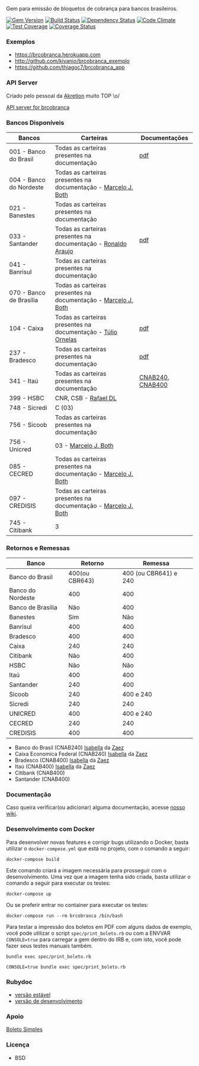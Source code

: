 Gem para emissão de bloquetos de cobrança para bancos brasileiros.

[![Gem Version](http://img.shields.io/gem/v/brcobranca.svg)][gem]
[![Build Status](http://img.shields.io/travis/kivanio/brcobranca.svg)][travis]
[![Dependency Status](http://img.shields.io/gemnasium/kivanio/brcobranca.svg)][gemnasium]
[![Code Climate](http://img.shields.io/codeclimate/github/kivanio/brcobranca.svg)][codeclimate]
[![Test Coverage](https://codeclimate.com/github/kivanio/brcobranca/badges/coverage.svg)](https://codeclimate.com/github/kivanio/brcobranca/coverage)
[![Coverage Status](https://coveralls.io/repos/kivanio/brcobranca/badge.svg)](https://coveralls.io/r/kivanio/brcobranca)

[gem]: https://rubygems.org/gems/brcobranca
[travis]: http://travis-ci.org/kivanio/brcobranca
[gemnasium]: https://gemnasium.com/kivanio/brcobranca
[codeclimate]: https://codeclimate.com/github/kivanio/brcobranca
[coveralls]: https://coveralls.io/r/kivanio/brcobranca

### Exemplos

- https://brcobranca.herokuapp.com
- http://github.com/kivanio/brcobranca_exemplo
- https://github.com/thiagoc7/brcobranca_app

### API Server

Criado pelo pessoal da [Akretion](http://www.akretion.com) muito TOP \o/

[API server for brcobranca](https://github.com/akretion/boleto_cnab_api)

### Bancos Disponíveis

| Bancos                 | Carteiras         | Documentações  |
|------------------------|-------------------|----------------|
| 001 - Banco do Brasil  | Todas as carteiras presentes na documentação | [pdf](http://www.bb.com.br/docs/pub/emp/empl/dwn/Doc5175Bloqueto.pdf) |
| 004 - Banco do Nordeste| Todas as carteiras presentes na documentação - [Marcelo J. Both](https://github.com/marceloboth)| |
| 021 - Banestes         | Todas as carteiras presentes na documentação  | |
| 033 - Santander        | Todas as carteiras presentes na documentação - [Ronaldo Araujo](https://github.com/ronaldoaraujo) | [pdf](http://177.69.143.161:81/Treinamento/SisMoura/Documentação%20Boleto%20Remessa/Documentacao_SANTANDER/Layout%20de%20Cobrança%20-%20Código%20de%20Barras%20Santander%20Setembro%202012%20v%202%203.pdf) |
| 041 - Banrisul         | Todas as carteiras presentes na documentação | |
| 070 - Banco de Brasília| Todas as carteiras presentes na documentação - [Marcelo J. Both](https://github.com/marceloboth) | |
| 104 - Caixa            | Todas as carteiras presentes na documentação - [Túlio Ornelas](https://github.com/tulios) | [pdf](http://downloads.caixa.gov.br/_arquivos/cobranca_caixa_sigcb/manuais/CODIGO_BARRAS_SIGCB.PDF) |
| 237 - Bradesco         | Todas as carteiras presentes na documentação | [pdf](http://www.bradesco.com.br/portal/PDF/pessoajuridica/solucoes-integradas/outros/layout-de-arquivo/cobranca/4008-524-0121-08-layout-cobranca-versao-portugues.pdf) |
| 341 - Itaú             | Todas as carteiras presentes na documentação | [CNAB240](http://download.itau.com.br/bankline/cobranca_cnab240.pdf), [CNAB400](http://download.itau.com.br/bankline/layout_cobranca_400bytes_cnab_itau_mensagem.pdf) |
| 399 - HSBC             | CNR, CSB - [Rafael DL](https://github.com/rafaeldl) |                |
| 748 - Sicredi          | C (03)            |                |
| 756 - Sicoob           | Todas as carteiras presentes na documentação |                |
| 756 - Unicred          | 03 - [Marcelo J. Both](https://github.com/marceloboth) |                |
| 085 - CECRED           | Todas as carteiras presentes na documentação - [Marcelo J. Both](https://github.com/marceloboth)|                |
| 097 - CREDISIS         | Todas as carteiras presentes na documentação - [Marcelo J. Both](https://github.com/marceloboth) |                |
| 745 - Citibank         | 3            |                |

### Retornos e Remessas

| Banco                   | Retorno | Remessa 
| ----------------------- | ------- | ------------ 
| Banco do Brasil         | 400(ou CBR643) | 400 (ou CBR641) e 240
| Banco do Nordeste       | 400     | 400
| Banco de Brasília       | Não     | 400
| Banestes                | Sim     | Não
| Banrisul                | 400     | 400
| Bradesco                | 400     | 400
| Caixa                   | 240     | 240
| Citibank                | Não     | 400
| HSBC                    | Não     | Não
| Itaú                    | 400     | 400
| Santander               | 240     | 400
| Sicoob                  | 240     | 400 e 240
| Sicredi                 | 240     | 240
| UNICRED                 | 400     | 400 e 240
| CECRED                  | 240     | 240
| CREDISIS                | 400     | 400

* Banco do Brasil (CNAB240) [Isabella](https://github.com/isabellaSantos) da [Zaez](http://www.zaez.net)
* Caixa Economica Federal (CNAB240) [Isabella](https://github.com/isabellaSantos) da [Zaez](http://www.zaez.net)
* Bradesco (CNAB400) [Isabella](https://github.com/isabellaSantos) da [Zaez](http://www.zaez.net)
* Itaú (CNAB400) [Isabella](https://github.com/isabellaSantos) da [Zaez](http://www.zaez.net)
* Citibank (CNAB400)
* Santander (CNAB400)

### Documentação

Caso queira verificar(ou adicionar) alguma documentação, acesse [nosso wiki](https://github.com/kivanio/brcobranca/wiki).

### Desenvolvimento com Docker

Para desenvolver novas features e corrigir bugs utilizando o Docker, basta utilizar o `docker-compose.yml` que está no projeto, com o comando a seguir:

```
docker-compose build
```

Este comando criará a imagem necessária para prosseguir com o desenvolvimento.
Uma vez que a imagem tenha sido criada, basta utilizar o comando a seguir para executar os testes:

```
docker-compose up
```

Ou se preferir entrar no container para executar os testes:

```
docker-compose run --rm brcobranca /bin/bash
```

Para testar a impressão dos boletos em PDF com alguns dados de exemplo, você pode utilizar o script `spec/print_boleto.rb` ou com a ENVVAR `CONSOLE=true` para carregar a gem dentro do IRB e, com isto, você pode fazer seus testes manuais também.

```
bundle exec spec/print_boleto.rb

CONSOLE=true bundle exec spec/print_boleto.rb
```

### Rubydoc

- [versão estável](http://rubydoc.info/gems/brcobranca)
- [versão de desenvolvimento](http://rubydoc.info/github/kivanio/brcobranca/master/frames)

### Apoio

[Boleto Simples](https://www.boletosimples.com.br)

### Licença

* BSD
